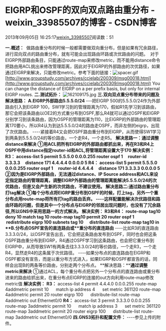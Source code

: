 # EIGRP和OSPF的双向双点路由重分布 - weixin_33985507的博客 - CSDN博客
2013年09月05日 16:25:17[weixin_33985507](https://me.csdn.net/weixin_33985507)阅读数：51

**一.概述：**
  做路由重分布的时候一般都需要做双向重分布，但是如果有冗余路径，进行双向双点的路由重分布，就有可能会出现路由环路或次优路由的问题。
  对于EIGRP外部路由条目，只能通过route-map来修改metric，而不能用distance命令把路由用ACL挑出来修改管理距离，因此对于EIGRP的外部路由的次优路径，如果通过EIGRP来解决，只能修改metric。参考下面的链接：![spacer.gif](http://333234.blog.51cto.com/e/u/themes/default/images/spacer.gif)[http://www.groupstudy.com/archives/ccielab/200309/msg00018.html](http://www.groupstudy.com/archives/ccielab/200309/msg00018.html)
You can change the distance of EIGRP on a per prefix basis, but only for internal EIGRP routes.
**二.测试拓扑：**
![162109175.jpg](http://blog.51cto.com/attachment/201309/162109175.jpg)
**三.双向双点重分布带来的问题及解决思路：**
**A.EIGRP外部路由5.5.5.0/24**
---把EIGRP 500的5.5.5.0/24作为外部路由引入到EIGRP 100，SW1学习到的管理距离为170，假如R1先学习到该路由，那它会把该条路由以OE2的方式重分布到OSPF,那么R4就可以通过OSPF和EIGRP分别学习到该条路由，因为OSPF的管理距离为110，比EIGRP的外部路由的管理距离170要小，所以R4认为到达5.5.5.0/24的路由走OSPF，而非左侧的eigrp，出现了次优路由。
----紧接着R4又会把OSPF路由重分布到EIGRP，从而使得SW1学习到两条到5.5.5.0/24的等价路由，一个走R4，一个走R5。
**解决思路一：****通过调整distance来解决**
①用ACL把所有EIGRP的外部路由都抓出来，再在R3和R4上OSPF中用distance指定router-id和ACL,将管理距离设置大于170
**解决实例：**
**R3：**
access-list 5 permit 5.5.5.0 0.0.0.255
router ospf 1
     router-id 3.3.3.3
     distance 171 4.4.4.4 0.0.0.0 5
**R4：**
access-list 5 permit 5.5.5.0 0.0.0.255
router ospf 1
     router-id 4.4.4.4
     distance 171 3.3.3.3 0.0.0.0 5
②因为是EIGRP外部路由，无法通过distance、IP Source address和ACL来设定指定路由的管理距离，调整EIGRP外部路由的管理距离能解决5.5.5.0/24的次优路由，但是又会产生新的次优路由，不建议使用。
**解决思路二:通过路由重分布打tag解决**
①每个分布点将EIGRP重分布到OSPF的时候，打上tag，另外一个重分布点用route-map将所有打tag的路由丢弃。
----这样配置能解决次优路径和路由环路的问题，但是其中一个分布点与EIGRP的邻居出现问题时，也没有了冗余路径,所以GNS中采用思路一的方式解决。
**解决实例：**
**R3和R4：**
route-map tag10 deny 10
match tag 10
route-map tag10 permit 20
router ospf 1
      redistribute eigrp 100 subnets tag 10
      distribute-list route-map tag10 in
**B.分布点OSPF宣告的直连路由或****重分布的直连路由**
----比如R3的直连路由3.3.3.0/24，以OSPF宣告出去，它会把这条路由发布到OSPF，同时也会把这条OSPF路由重分布到EIGRP，R4通过OSPF学习到这条路由，也会把它重分布到EIGRP中，从而导致SW1有两条去往3.3.3.0/24的等价路径，一个走R3，一个走R4，显然走R4的这条属于次优路径。
----如果分布点的直连路由在EIGRP和OSPF都没有宣告，而是以重分布方式进入，如果EIGRP和OSPF都宣告的话，同样会出现B的两条等价路由，分别走两个分布点。
**解决思路：****通过调整metric来解决**
①通过ACL，每个重分布点把另外一个分布点的直连路由或重分布进来的路由给抓出来，在重分布点EIGRP的连接的out方向利用route-map修改metric值
**解决实例：**
**R3：**
access-list 4 permit 4.4.4.0 0.0.0.255
route-map 4addmetric permit 10
      match ip address 4
      set metric 361120
route-map 4addmetric permit 20
router eigrp 100
      distribute-list route-map 4addmetric out Ethernet0/0
**R4：**
access-list 3 permit 3.3.3.0 0.0.0.255
route-map 3addmetric permit 10
      match ip address 3
      set metric 361120
route-map 3addmetric permit 20
router eigrp 100
      distribute-list route-map 3addmetric out Ethernet0/0
**四.GNS3拓扑和配置文件：**
----参见上传的附件。
